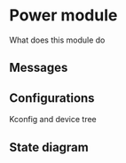 # Power module

What does this module do

## Messages

## Configurations

Kconfig and device tree

## State diagram
